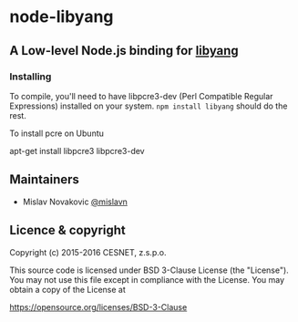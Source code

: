 node-libyang
===========

A Low-level Node.js binding for [libyang](https://github.com/CESNET/libyang)
----------------------------------------------------------------

### Installing

To compile, you'll need to have libpcre3-dev (Perl Compatible Regular Expressions) installed on your system. `npm install libyang` should do the rest.

To install pcre on Ubuntu

apt-get install libpcre3 libpcre3-dev

<a name="maintainers"></a>
Maintainers
-----------
 * Mislav Novakovic [@mislavn](https://github.com/mislavn)

<a name="licence"></a>
Licence &amp; copyright
-------------------


Copyright (c) 2015-2016 CESNET, z.s.p.o.

This source code is licensed under BSD 3-Clause License (the "License").
You may not use this file except in compliance with the License.
You may obtain a copy of the License at

https://opensource.org/licenses/BSD-3-Clause

